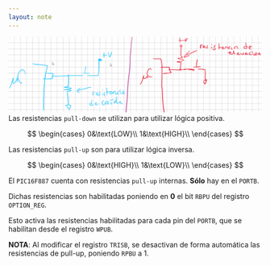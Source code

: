 ```yaml
---
layout: note
---
```


![02c7e1c9e313298d888fbbaf21eebdad.png](../../../../img/6b3dd05a2c0c4f65a101ffe564aa7a8d.png)
Las resistencias `pull-down` se utilizan para utilizar lógica positiva.

$$
\begin{cases}
0&\text{LOW}\\
1&\text{HIGH}\\
\end{cases}
$$


Las resistencias `pull-up` son para utilizar lógica inversa.

$$
\begin{cases}
0&\text{HIGH}\\
1&\text{LOW}\\
\end{cases}
$$


El `PIC16F887` cuenta con resistencias `pull-up` internas. **Sólo** hay en el `PORTB`.

Dichas resistencias son habilitadas poniendo en **0** el bit `RBPU` del registro `OPTION_REG`.

Esto activa las resistencias habilitadas para cada pin del `PORTB`, que se habilitan desde el registro `WPUB`.

**NOTA**: Al modificar el registro `TRISB`, se desactivan de forma automática las resistencias de pull-up, poniendo `RPBU` a 1.